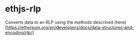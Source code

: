 # ethjs-rlp

Converts data to an RLP using the methods descrined (here)[https://ethereum.org/en/developers/docs/data-structures-and-encoding/rlp/]
